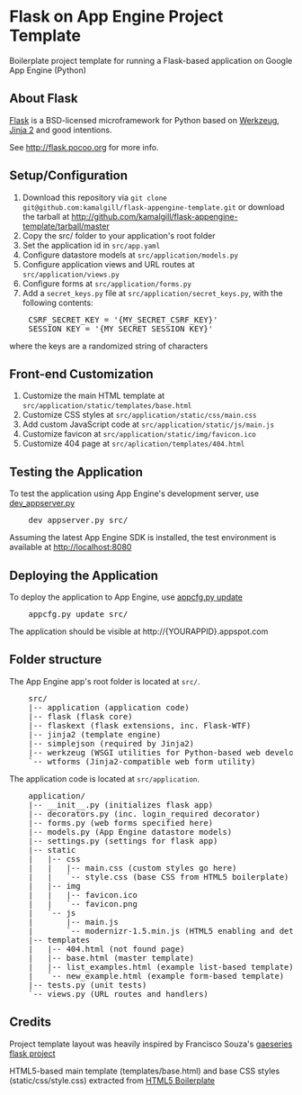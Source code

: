 
Flask on App Engine Project Template
====================================

Boilerplate project template for running a Flask-based application on Google App Engine (Python)


About Flask
-----------
[Flask][flask] is a BSD-licensed microframework for Python based on [Werkzeug][wz], [Jinja 2][jinja2] and good intentions.

See <http://flask.pocoo.org> for more info.


Setup/Configuration
-------------------
1. Download this repository via `git clone git@github.com:kamalgill/flask-appengine-template.git` 
   or download the tarball at <http://github.com/kamalgill/flask-appengine-template/tarball/master>
2. Copy the src/ folder to your application's root folder
3. Set the application id in `src/app.yaml`
4. Configure datastore models at `src/application/models.py`
5. Configure application views and URL routes at `src/application/views.py`
6. Configure forms at `src/application/forms.py`
7. Add a `secret_keys.py` file at `src/application/secret_keys.py`, with the following contents:

<pre class="console">
	CSRF_SECRET_KEY = '{MY_SECRET_CSRF_KEY}'
	SESSION_KEY = '{MY_SECRET_SESSION_KEY}'
</pre>

where the keys are a randomized string of characters


Front-end Customization
-----------------------
1. Customize the main HTML template at `src/application/static/templates/base.html`
2. Customize CSS styles at `src/application/static/css/main.css`
3. Add custom JavaScript code at `src/application/static/js/main.js`
4. Customize favicon at `src/application/static/img/favicon.ico`
5. Customize 404 page at `src/aplication/templates/404.html`


Testing the Application
-----------------------
To test the application using App Engine's development server, use [dev_appserver.py][3]
<pre class="console">
	dev_appserver.py src/
</pre>

Assuming the latest App Engine SDK is installed, the test environment is available at <http://localhost:8080>


Deploying the Application
-------------------------
To deploy the application to App Engine, use [appcfg.py update][4]
<pre class="console">
	appcfg.py update src/
</pre>

The application should be visible at http://{YOURAPPID}.appspot.com


Folder structure
----------------
The App Engine app's root folder is located at `src/`.

<pre class="console">
	src/
	|-- application (application code)
	|-- flask (flask core)
	|-- flaskext (flask extensions, inc. Flask-WTF)
	|-- jinja2 (template engine)
	|-- simplejson (required by Jinja2)
	|-- werkzeug (WSGI utilities for Python-based web development)
	`-- wtforms (Jinja2-compatible web form utility)
</pre>

The application code is located at `src/application`.

<pre class="console">
	application/
	|-- __init__.py (initializes flask app)
	|-- decorators.py (inc. login_required decorator)
	|-- forms.py (web forms specified here)
	|-- models.py (App Engine datastore models)
	|-- settings.py (settings for flask app)
	|-- static
	|	|-- css
	|	|	|-- main.css (custom styles go here)
	|	|	`-- style.css (base CSS from HTML5 boilerplate)
	|	|-- img
	|	|	|-- favicon.ico
	|	|	`-- favicon.png
	|	`-- js
	|		|-- main.js
	|		`-- modernizr-1.5.min.js (HTML5 enabling and detection)
	|-- templates
	|	|-- 404.html (not found page)
	|	|-- base.html (master template)
	|	|-- list_examples.html (example list-based template)
	|	`-- new_example.html (example form-based template)
	|-- tests.py (unit tests)
	`-- views.py (URL routes and handlers)
</pre>


Credits
-------
Project template layout was heavily inspired by Francisco Souza's [gaeseries flask project][1]

HTML5-based main template (templates/base.html) and base CSS styles (static/css/style.css) extracted from [HTML5 Boilerplate][2]


[flask]: http://flask.pocoo.org
[wz]: http://werkzeug.pocoo.org/
[jinja2]: http://jinja.pocoo.org/2/documentation/
[1]: http://github.com/franciscosouza/gaeseries/tree/flask
[2]: http://html5boilerplate.com/
[3]: http://code.google.com/appengine/docs/python/tools/devserver.html
[4]: http://code.google.com/appengine/docs/python/tools/uploadinganapp.html



